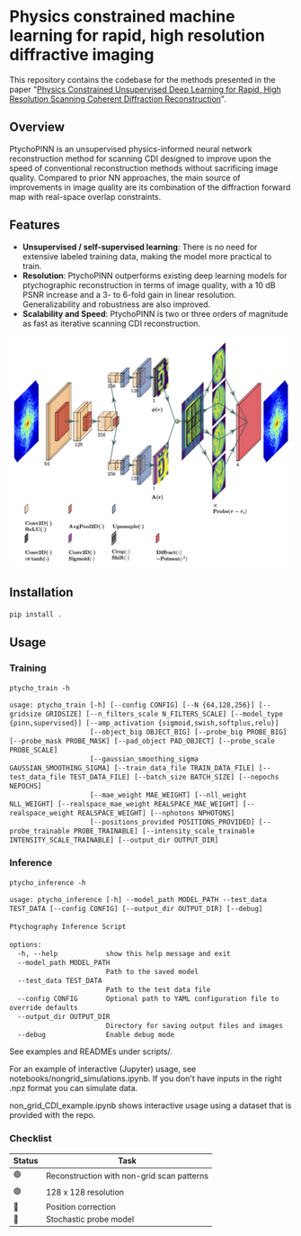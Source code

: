 # Physics constrained machine learning for rapid, high resolution diffractive imaging

This repository contains the codebase for the methods presented in the paper "[Physics Constrained Unsupervised Deep Learning for Rapid, High Resolution Scanning Coherent Diffraction Reconstruction](https://www.nature.com/articles/s41598-023-48351-7)". 

## Overview
PtychoPINN is an unsupervised physics-informed neural network reconstruction method for scanning CDI designed to improve upon the speed of conventional reconstruction methods without sacrificing image quality. Compared to prior NN approaches, the main source of improvements in image quality are its combination of the diffraction forward map with real-space overlap constraints.

## Features
- **Unsupervised / self-supervised learning**: There is no need for extensive labeled training data, making the model more practical to train.
- **Resolution**: PtychoPINN outperforms existing deep learning models for ptychographic reconstruction in terms of image quality, with a 10 dB PSNR increase and a 3- to 6-fold gain in linear resolution. Generalizability and robustness are also improved.
- **Scalability and Speed**: PtychoPINN is two or three orders of magnitude as fast as iterative scanning CDI reconstruction.

![Architecture diagram](diagram/lett.png)
<!---
*Fig. 1: Caption for the figure.*
 -->


## Installation
`pip install .`

## Usage
### Training
`ptycho_train -h `

```
usage: ptycho_train [-h] [--config CONFIG] [--N {64,128,256}] [--gridsize GRIDSIZE] [--n_filters_scale N_FILTERS_SCALE] [--model_type {pinn,supervised}] [--amp_activation {sigmoid,swish,softplus,relu}]
                    [--object_big OBJECT_BIG] [--probe_big PROBE_BIG] [--probe_mask PROBE_MASK] [--pad_object PAD_OBJECT] [--probe_scale PROBE_SCALE]
                    [--gaussian_smoothing_sigma GAUSSIAN_SMOOTHING_SIGMA] [--train_data_file TRAIN_DATA_FILE] [--test_data_file TEST_DATA_FILE] [--batch_size BATCH_SIZE] [--nepochs NEPOCHS]
                    [--mae_weight MAE_WEIGHT] [--nll_weight NLL_WEIGHT] [--realspace_mae_weight REALSPACE_MAE_WEIGHT] [--realspace_weight REALSPACE_WEIGHT] [--nphotons NPHOTONS]
                    [--positions_provided POSITIONS_PROVIDED] [--probe_trainable PROBE_TRAINABLE] [--intensity_scale_trainable INTENSITY_SCALE_TRAINABLE] [--output_dir OUTPUT_DIR]
```

### Inference 
`ptycho_inference -h`

```
usage: ptycho_inference [-h] --model_path MODEL_PATH --test_data TEST_DATA [--config CONFIG] [--output_dir OUTPUT_DIR] [--debug]

Ptychography Inference Script

options:
  -h, --help            show this help message and exit
  --model_path MODEL_PATH
                        Path to the saved model
  --test_data TEST_DATA
                        Path to the test data file
  --config CONFIG       Optional path to YAML configuration file to override defaults
  --output_dir OUTPUT_DIR
                        Directory for saving output files and images
  --debug               Enable debug mode 
  ```

See examples and READMEs under scripts/.

For an example of interactive (Jupyter) usage, see notebooks/nongrid_simulations.ipynb. If you don't have inputs in the right .npz format you can simulate data.

non_grid_CDI_example.ipynb shows interactive usage using a dataset that is provided with the repo.

### Checklist
| Status | Task |
|--------|------|
| 🟢 | Reconstruction with non-grid scan patterns |
| 🟢 | 128 x 128 resolution |
| 🔴 | Position correction |
| 🔴 | Stochastic probe model |

<!-- 
* subpixel convolution (Depth-to-space)
* make the model robust to arbitrary scaling/incorrect normalization of the diffracted intensity
* other ideas: fft based loss, gradient loss, vq-vae https://www.tensorflow.org/tutorials/generative/style_transfer#define_content_and_style_representations
* probe-based vs reconstruction-based support?

* Fully Convolutional Networks for Semantic Segmentation, explore and discuss. Make a slide explaining the idea.
* Try MC Dropout https://arxiv.org/pdf/1511.02680.pdf
* read deep ensembles https://arxiv.org/pdf/1612.01474.pdf

* hard constraint on diffraction norm using projection, consider tf.keras.constraints.MinMaxNorm
* stochastic probe
* probe symmetry consequences
* add an object normalization layer that uses the L2 norm
* how do super resolution models handle high resolutions?
* shift invariance
* grid permutation
* fourier ring correlation

* characterize robustness impact of Poisson likelihood vs. MAE
 -->

